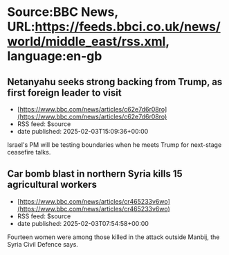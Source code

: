 # Source:BBC News, URL:https://feeds.bbci.co.uk/news/world/middle_east/rss.xml, language:en-gb

## Netanyahu seeks strong backing from Trump, as first foreign leader to visit
 - [https://www.bbc.com/news/articles/c62e7d6r08ro](https://www.bbc.com/news/articles/c62e7d6r08ro)
 - RSS feed: $source
 - date published: 2025-02-03T15:09:36+00:00

Israel's PM will be testing boundaries when he meets Trump for next-stage ceasefire talks.

## Car bomb blast in northern Syria kills 15 agricultural workers
 - [https://www.bbc.com/news/articles/cr465233v6wo](https://www.bbc.com/news/articles/cr465233v6wo)
 - RSS feed: $source
 - date published: 2025-02-03T07:54:58+00:00

Fourteen women were among those killed in the attack outside Manbij, the Syria Civil Defence says.

